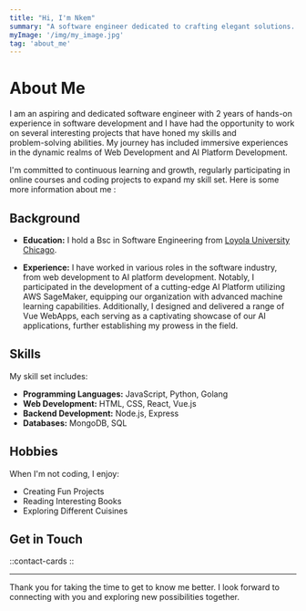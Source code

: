 ```yaml
---
title: "Hi, I'm Nkem"
summary: "A software engineer dedicated to crafting elegant solutions. Let's build something amazing together!"
myImage: '/img/my_image.jpg'
tag: 'about_me'
---
```


# About Me

I am an aspiring and dedicated software engineer with 2 years of hands-on experience in software development and I have had the opportunity to work on several interesting projects that have honed my skills and  
problem-solving abilities. My journey has included immersive experiences in the dynamic realms of Web Development and AI Platform Development.  

I'm committed to continuous learning and growth, regularly participating in online courses and coding projects to expand my skill set. Here is some more information about me :

## Background

- **Education:** I hold a Bsc in Software Engineering from [Loyola University Chicago](https://www.luc.edu).

- **Experience:** I have worked in various roles in the software industry, from web development to AI platform development. Notably, I participated in the development of a cutting-edge AI Platform utilizing AWS SageMaker, equipping our organization with advanced machine learning capabilities. Additionally, I designed and delivered a range of Vue WebApps, each serving as a captivating showcase of our AI applications, further establishing my prowess in the field.

## Skills

My skill set includes:

- **Programming Languages:** JavaScript, Python, Golang
- **Web Development:** HTML, CSS, React, Vue.js
- **Backend Development:** Node.js, Express
- **Databases:** MongoDB, SQL

## Hobbies

When I'm not coding, I enjoy:

- Creating Fun Projects
- Reading Interesting Books
- Exploring Different Cuisines 

## Get in Touch 

::contact-cards
::


---

Thank you for taking the time to get to know me better. I look forward to connecting with you and exploring new possibilities together.

